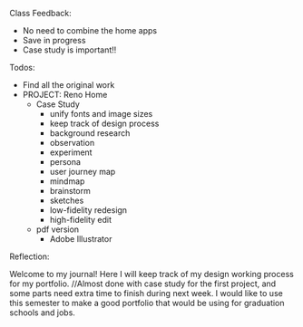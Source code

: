 Class Feedback:

 - No need to combine the home apps
 - Save in progress
 - Case study is important!!


Todos:

 - Find all the original work
 - PROJECT: Reno Home
	 - Case Study
		 - unify fonts and image sizes
		 - keep track of design process
		 - background research
		 - observation
		 - experiment
		 - persona
		 - user journey map
		 - mindmap
		 - brainstorm
		 - sketches
		 - low-fidelity redesign
		 - high-fidelity edit
	 - pdf version
		 - Adobe Illustrator


Reflection:

Welcome to my journal! Here I will keep track of my design working process for my portfolio.
//Almost done with case study for the first project, and some parts need extra time to finish during next week.
I would like to use this semester to make a good portfolio that would be using for graduation schools and jobs.
